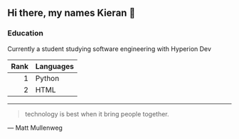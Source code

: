 ## Hi there, my names Kieran 👋
### Education 
Currently a student studying software engineering with Hyperion Dev

| Rank | Languages |
|-----:|-----------|
|     1| Python    |
|     2| HTML      |

---
> technology is best when it bring people together.

— Matt Mullenweg






<!--
**Jerry-Graff/Jerry-Graff** is a ✨ _special_ ✨ repository because its `README.md` (this file) appears on your GitHub profile.

Here are some ideas to get you started:

- 🔭 I’m currently working on ...
- 🌱 I’m currently learning ...
- 👯 I’m looking to collaborate on ...
- 🤔 I’m looking for help with ...
- 💬 Ask me about ...
- 📫 How to reach me: ...
- 😄 Pronouns: ...
- ⚡ Fun fact: ...
-->
